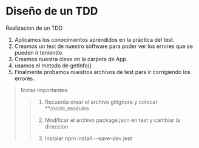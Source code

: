 # Diseño de un TDD
Realizacion de un TDD

1. Aplicamos los conocimientos aprendidos en la práctica del test.
2. Creamos un test de nuestro software para poder ver los errores que se pueden ir teniendo. 
3. Creamos nuestra clase en la carpeta de App. 
4. usamos el metodo de getInfo()
5. Finalmente probamos nuestros archivos de test para ir corrigiendo los errores. 

> Notas importantes: 
>> 1. Recuerda crear el archivo gitignore y colocar **/node_modules
>> 
>> 2. Modificar el archivo package.json en test y cambiar la direccion
>> 
>> 3. Instalar npm install --save-dev jest

